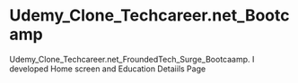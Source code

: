 # Udemy_Clone_Techcareer.net_Bootcamp
Udemy_Clone_Techcareer.net_FroundedTech_Surge_Bootcaamp. I developed Home screen and Education Detaiils Page
